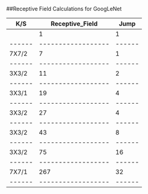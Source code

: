 
##Receptive Field Calculations for GoogLeNet

| K/S  | Receptive_Field  | Jump |
|------|------------------|------|
|      |        1         |   1  |   
|------|------------------|------|
| 7X7/2|        7         |   1  |
|------|------------------|------|
| 3X3/2|        11        |   2  | 
|------|------------------|------|
| 3X3/1|        19        |   4  |
|------|------------------|------|
| 3X3/2|        27        |   4  |
|------|------------------|------|
| 3X3/2|        43        |   8  |
|------|------------------|------|
| 3X3/2|        75        |   16 |
|------|------------------|------|
| 7X7/1|        267       |   32 |
|------|------------------|------|

